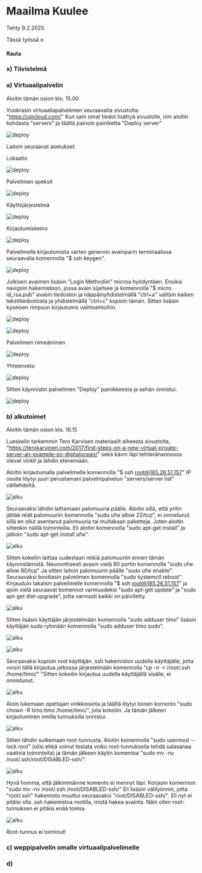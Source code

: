 # Maailma Kuulee
Tehty 9.2.2025

Tässä työssä o

#### Rauta


### x) Tiivistelmä

### a) Virtuaalipalvelin
Aloitin tämän osion klo. 15.00

Vuokrasin virtuaaliapalvelimen seuraavalta sivustolta: "https://upcloud.com/"
Kun sain omat tiedot lisättyä sivustolle, niin aloitin kohdasta "servers" ja täältä painoin painiketta "Deploy server"

![deploy](images/h4_navigointia.png)

Laitoin seuraavat asetukset:

Lokaatio

![deploy](images/h4_lokaatio.png)

Palvelimen speksit

![deploy](images/h4_plan.png)

Käyttöjärjestelmä

![deploy](images/h4_os.png)

Kirjautumiskeino

![deploy](images/h4_loginmethod.png)

Palvelimelle kirjautumista varten generoin avainparin terminaalissa seuraavalla komennolla "$ ssh keygen".  

![deploy](images/avain.png)

Julkisen avaimen lisäsin "Login Methodiin" microa hyödyntäen. Ensiksi navigoin hakemistoon, jossa avain sijaitsee ja komennolla "$ micro id_rsa.pub" avasin tiedoston ja näppäinyhdistelmällä "ctrl+a" valitsin kaiken tekstitiedostosta ja yhdistelmällä "ctrl+c" kopioin tämän. Sitten lisäsin kyseisen rimpsun kirjautumis vaihtoehtoihin.

![deploy](images/h4_avaimenhaku.png)

![deploy](images/h4_julkisenavaimenlisays.png)

Palvelimen nimeäminen

![deploy](images/h4_conf.png)

Yhteenveto

![deploy](images/h4_summary.png)

Sitten käynnistin palvelimen "Deploy" painikkeesta ja sehän onnistui.

![deploy](images/h4_palvelinpaalla.png)

### b) alkutoimet

Aloitin tämän osion klo. 16.15

Lueskelin tarkemmin Tero Karvisen materiaalit aiheesta sivustolta, "https://terokarvinen.com/2017/first-steps-on-a-new-virtual-private-server-an-example-on-digitalocean/" sekä kävin läpi tehtävänannossa olevat vinkit ja lähdin etenemään.

Aloitin kirjautumalla palvelimelle komennolla "$ ssh root@185.26.51.157" IP osoite löytyi juuri perustamani palvelinpalvelun "servers/server list" välilehdeltä.

![alku](images/h4_kirjautuminen.png)

Seuraavaksi lähdin laittamaan palomuuria päälle. Aloitin sillä, että yritin jättää reiät palomuuriin komennolla "sudo ufw allow 22/tcp", ei onnistunut sillä en ollut asentanut palomuuria tai muitakaan paketteja. Joten aloitin sittenkin näillä toiminteilla. Eli aloitin komennolla "sudo apt-get install" ja jatkoin "sudo apt-get install ufw".

![alku](images/h4_alku1.png)

Sitten kokeilin laittaa uudestaan reikiä palomuuriin ennen tämän käynnistämistä. Neuroottisesti avasin vielä 80 portin komennolla "sudo ufw allow 80/tcp" Ja sitten laitoin palomuurin päälle "sudo ufw enable". Seuraavaksi boottasin palvelimen komennolla "sudo systemctl reboot".
Kirjauduin takaisin palvelimelle komennolla "$ ssh root@185.26.51.157" ja ajoin vielä seuraavat komennot varmuudeksi "sudo apt-get update" ja "sudo apt-get dist-upgrade", jotta varmasti kaikki on päivitetty.

![alku](images/h4_reiat.png)

Sitten lisäsin käyttäjän järjestelmään komennolla "sudo adduser timo" lisäsin käyttäjän sudo ryhmään komennolla "sudo adduser timo sudo".

![alku](images/h4.uusikayttaja.png)

![alku](images/h4_uusikayttaja3.png)

Seuraavaksi kopioin root käyttäjän .ssh hakemiston uudelle käyttäjälle, jotta voisin tällä kirjautua jatkossa järjestelmään komennolla "cp -n -r /root/.ssh /home/timo/" "Sitten kokeilin kirjautua uudella käyttäjällä sisälle, ei onnistunut.

![alku](images/h4_herjaus.png)

Aloin lukemaan opettajan vinkkiosiota ja täältä löytyi toinen komento "sudo chown -R timo:timo /home/timo/", jota kokeilin. Ja tämän jälkeen kirjautuminen omilla tunnuksilla onnistui.

![alku](images/h4_chow.png)

Sitten lähdin sulkemaan root-tunnusta. Aloitin komennolla "sudo usermod --lock root" (olisi ehkä voinut testata voiko root-tunnuksella tehdä salasanaa vaativia toiminteita) ja tämän jälkeen käytin komentoa "sudo mv -nv /root/.ssh/root/DISABLED-ssh/".

![alku](images/h4_rootkii1.png)

Hyvä homma, että jälkimmäinne komento ei mennyt läpi. Korjasin komennon "sudo mv -nv /root/.ssh /root/DISABLED-ssh/" Eli lisäsin välilyönnin, jotta "root/.ssh" hakemisto muuttui seuraavaksi "root/DISABLED-ssh/". Eli nyt ei pitäisi olla .ssh hakemistoa rootilla, mistä hakea avainta. Näin ollen root-tunnuksen ei pitäisi enää toimia.

![alku](images/h4_rootkii.png)

Root-tunnus ei toiminut!

### c) weppipalvelin omalle virtuaalipalvelimelle

### d) 
